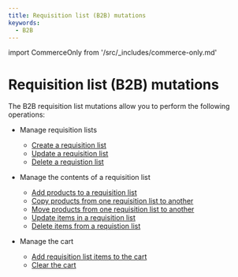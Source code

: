 ```yaml
---
title: Requisition list (B2B) mutations   
keywords:
  - B2B
---
```


import CommerceOnly from '/src/_includes/commerce-only.md'

<CommerceOnly />

# Requisition list (B2B) mutations

The B2B requisition list mutations allow you to perform the following operations:

- Manage requisition lists
  - [Create a requisition list](create.md)
  - [Update a requisition list](update.md)
  - [Delete a requistion list](delete.md)

- Manage the contents of a requisition list
  - [Add products to a requisition list](add-products.md)
  - [Copy products from one requisition list to another](copy-items.md)
  - [Move products from one requisition list to another](move-items.md)
  - [Update items in a requisition list](update-items.md)
  - [Delete items from a requistion list](delete-items.md)

- Manage the cart
  - [Add requisition list items to the cart](add-items-to-cart.md)
  - [Clear the cart](clear-customer-cart.md)
  
